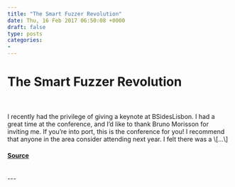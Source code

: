 ```yaml
---
title: "The Smart Fuzzer Revolution"
date: Thu, 16 Feb 2017 06:50:08 +0000
draft: false
type: posts
categories: 
- 
---
```

# The Smart Fuzzer Revolution

<br/>

<br/>
I recently had the privilege of giving a keynote at BSidesLisbon. I had a great time at the conference, and I’d like to thank Bruno Morisson for inviting me. If you’re into port, this is the conference for you! I recommend that anyone in the area consider attending next year. I felt there was a \[…\]

#### [Source](https://blog.trailofbits.com/2017/02/16/the-smart-fuzzer-revolution/)

<br/>
---
